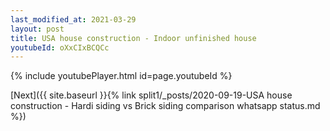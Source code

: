 ```yaml
---
last_modified_at: 2021-03-29
layout: post
title: USA house construction - Indoor unfinished house
youtubeId: oXxCIxBCQCc
---
```


{% include youtubePlayer.html id=page.youtubeId %}

[Next]({{ site.baseurl }}{% link split1/_posts/2020-09-19-USA house construction - Hardi siding vs Brick siding comparison whatsapp status.md  %})
